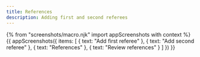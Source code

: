 ```yaml
---
title: References
description: Adding first and second referees
---
```

{% from "screenshots/macro.njk" import appScreenshots with context %}
{{ appScreenshots({
  items: [
    { text: "Add first referee" },
    { text: "Add second referee" },
    { text: "References" },
    { text: "Review references" }
  ]
}) }}

